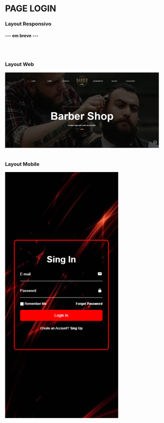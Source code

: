 # PAGE LOGIN

### Layout Responsivo
#### ---  em breve  ---
<br>
<br>


### Layout Web
![Layout](https://github.com/MURlL0/Portifolio/blob/main/Sites/Barber%20Shop/assets/image.png?raw=true "Web")
<br>
<br>



### Layout Mobile
![Layout](https://github.com/MURlL0/Portifolio/blob/main/Sites%20de%20logins/Login%20Dark%20Red/img/mobile..png?raw=true "Mobile")

